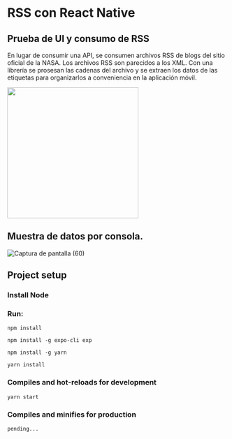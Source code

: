 # RSS con React Native

## Prueba de UI y consumo de RSS

En lugar de consumir una API, se consumen archivos RSS de blogs del sitio oficial de la NASA. Los archivos RSS son parecidos a los XML. Con una librería se prosesan las cadenas del archivo y se extraen los datos de las etiquetas para organizarlos a conveniencia en la aplicación móvil.

<img src="https://user-images.githubusercontent.com/49338963/172099643-3cd33960-4a82-4b3e-9df3-08b9899ff3d3.jpeg" width=300px;/> 

## Muestra de datos por consola.

![Captura de pantalla (60)](https://user-images.githubusercontent.com/49338963/172304117-c301e55e-713d-4306-959e-3406d2ea7523.png)


## Project setup

### Install Node
### Run:

```
npm install
```
```
npm install -g expo-cli exp
```
```
npm install -g yarn
```
```
yarn install  
```

### Compiles and hot-reloads for development
```
yarn start
```

### Compiles and minifies for production
```
pending...
```



